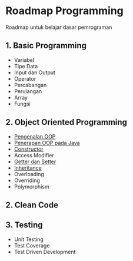 # Roadmap Programming

Roadmap untuk belajar dasar pemrograman

## 1. Basic Programming

- Variabel
- Tipe Data
- Input dan Output
- Operator
- Percabangan
- Perulangan
- Array
- Fungsi

## 2. Object Oriented Programming

- [Pengenalan OOP](materi/oop/pengenalan-oop.md)
- [Penerapan OOP pada Java](materi/oop/penerapan-oop-pada-java.md)
- [Constructor](materi/oop/constructor.md)
- Access Modifier
- [Getter dan Setter](materi/oop/getter-setter.md)
- [Inheritance](materi/oop/inheritance.md)
- Overloading
- Overriding
- Polymorphism

## 2. Clean Code

## 3. Testing

- Unit Testing
- Test Coverage
- Test Driven Development
